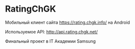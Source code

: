 # RatingChGK

Мобильный клиент сайта https://rating.chgk.info/ на Android

Используемое API: http://api.rating.chgk.net/

Финальный проект в IT Академии Samsung
